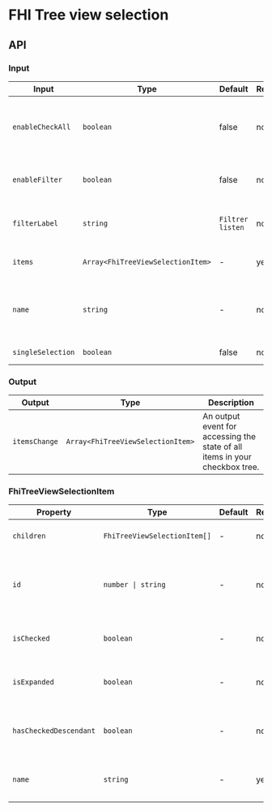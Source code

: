 # FHI Tree view selection

## API

### Input

| Input             | Type                              | Default          | Required | Description                                                                   |
|-------------------|-----------------------------------|------------------|----------|-------------------------------------------------------------------------------|
| `enableCheckAll`  | `boolean`                         | false            | no       | Trigger to select/deselect all siblings, only if `singleSelection === false`. |
| `enableFilter`    | `boolean`                         | false            | no       | Enable a text input for filtering the selection tree.                         |
| `filterLabel`     | `string`                          | `Filtrer listen` | no       | Enable a text input for filtering the selection tree.                         |
| `items`           | `Array<FhiTreeViewSelectionItem>` | -                | yes      | Array of all items in selection tree.                                         |
| `name`            | `string`                          | -                | no/yes   | Naming the radio button group. Required if `singleSelection === true`.        |
| `singleSelection` | `boolean`                         | false            | no       | Radio buttons or checkboxes.                                                  |

### Output

| Output        | Type                              | Description |
| ------------- | --------------------------------- | ----------- |
| `itemsChange` | `Array<FhiTreeViewSelectionItem>` | An output event for accessing the state of all items in your checkbox tree. |

### FhiTreeViewSelectionItem

| Property                   | Type                         | Default | Required | Description |
| -------------------------- | ---------------------------- | ------- | -------- | ----------- |
| `children`                 | `FhiTreeViewSelectionItem[]` | -       | no       | Recursively add items to the tree. |
| `id`                       | `number \| string`           | -       | no       | Custom id's. Id's are added automatically if not set in item. |
| `isChecked`                | `boolean`                    | -       | no       | Whether the item is checked or not. |
| `isExpanded`               | `boolean`                    | -       | no       | Whether the item is expanded or not. |
| `hasCheckedDescendant`     | `boolean`                    | -       | no       | Whether the item has checked descendant or not. |
| `name`                     | `string`                     | -       | yes      | Used as value in the form check label. |
